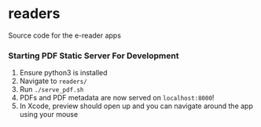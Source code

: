 # readers
Source code for the e-reader apps

### Starting PDF Static Server For Development
1. Ensure python3 is installed  
2. Navigate to `readers/`  
3. Run `./serve_pdf.sh`  
4. PDFs and PDF metadata are now served on `localhost:8000`!
5. In Xcode, preview should open up and you can navigate around the app using your mouse
